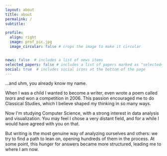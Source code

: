 ```yaml
---
layout: about
title: about
permalink: /
subtitle: 

profile:
  align: right
  image: prof_pic.jpg
  image_circular: false # crops the image to make it circular


news: false  # includes a list of news items
selected_papers: false # includes a list of papers marked as "selected={true}"
social: true  # includes social icons at the bottom of the page
---
```


...and uhm, you already know my name.


When I was a child I wanted to become a writer, even wrote a poem called _tears_ and won a competition in 2006. This passion encouraged me to do Classical Studies, which I believe shaped my thinking in so many ways.

Now I'm studying Computer Science, with a strong interest in data analysis and visualization. You may feel I chose a very distant field, and for a while I would have agreed with you on that.

But writing is the most genuine way of analyzing ourselves and others: we try to find a path to lean on, opening hundreds of them in the process. At some point, this hunger for answers became more structured, leading me to where I am now.


